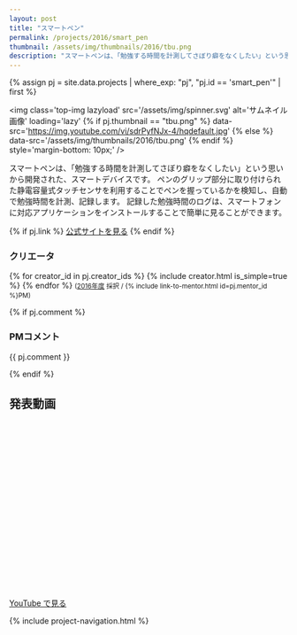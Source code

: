```yaml
---
layout: post
title: "スマートペン"
permalink: /projects/2016/smart_pen
thumbnail: /assets/img/thumbnails/2016/tbu.png
description: "スマートペンは、「勉強する時間を計測してさぼり癖をなくしたい」という思いから開発された、スマートデバイスです。 ペンのグリップ部分に取り付けられた静電容量式タッチセンサを利用することでペンを握っているかを検知し、自動で勉強時間を計測、記録します。 記録した勉強時間のログは、スマートフォンに対応アプリケーションをインストールすることで簡単に見ることができます。"
---
```


{% assign pj = site.data.projects | where_exp: "pj", "pj.id == 'smart_pen'" | first %}

<img class='top-img lazyload' src='/assets/img/spinner.svg' alt='サムネイル画像' loading='lazy'
{% if pj.thumbnail == "tbu.png" %} data-src='https://img.youtube.com/vi/sdrPyfNJx-4/hqdefault.jpg'
{% else %}                         data-src='/assets/img/thumbnails/2016/tbu.png'
{% endif %}                        style='margin-bottom: 10px;' />

スマートペンは、「勉強する時間を計測してさぼり癖をなくしたい」という思いから開発された、スマートデバイスです。 ペンのグリップ部分に取り付けられた静電容量式タッチセンサを利用することでペンを握っているかを検知し、自動で勉強時間を計測、記録します。 記録した勉強時間のログは、スマートフォンに対応アプリケーションをインストールすることで簡単に見ることができます。

{% if pj.link %}
<a href="{{ pj.link }}" target="_blank" class="button">公式サイトを見る</a>
{% endif %}

### クリエータ
<p>
{% for creator_id in pj.creator_ids %}
  {% include creator.html is_simple=true %}
{% endfor %}
<small>(<a href='/projects/2016'>2016年度</a> 採択 / {% include link-to-mentor.html id=pj.mentor_id %}PM)</small>
</p>

{% if pj.comment %}
### PMコメント
<p class="project-comment">{{ pj.comment }}</p>
{% endif %}

## 発表動画
<div class="youtube">
  <iframe width="560" height="315" class="lazyload" data-src="https://www.youtube.com/embed/sdrPyfNJx-4?rel=0" frameborder="0" allowfullscreen=""></iframe>
</div>
<a href="https://www.youtube.com/watch?v={{ pj.youtube }}" target="_blank" rel="noopener" class="button">YouTube で見る</a>

{% include project-navigation.html %}

